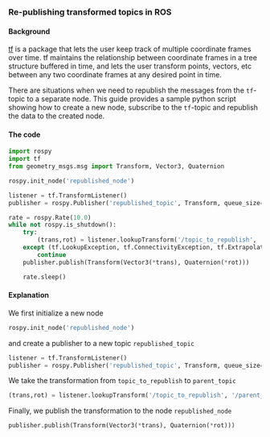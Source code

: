 ### Re-publishing transformed topics in ROS
#### Background
[tf](http://wiki.ros.org/tf) is a package that lets the user keep track of multiple coordinate frames over time. tf maintains the relationship between coordinate frames in a tree structure buffered in time, and lets the user transform points, vectors, etc between any two coordinate frames at any desired point in time.

There are situations when we need to republish the messages from the `tf`-topic
to a separate node. This guide provides a sample python script showing how to create a new
node, subscribe to the `tf`-topic and republish the data to the created node.
#### The code
```python
import rospy
import tf
from geometry_msgs.msg import Transform, Vector3, Quaternion

rospy.init_node('republished_node')

listener = tf.TransformListener()
publisher = rospy.Publisher('republished_topic', Transform, queue_size=1)

rate = rospy.Rate(10.0)
while not rospy.is_shutdown():
    try:
        (trans,rot) = listener.lookupTransform('/topic_to_republish', '/parent_topic', rospy.Time(0))
    except (tf.LookupException, tf.ConnectivityException, tf.ExtrapolationException):
        continue
    publisher.publish(Transform(Vector3(*trans), Quaternion(*rot)))

    rate.sleep()
```
#### Explanation
We first initialize a new node
```python
rospy.init_node('republished_node')
```
and create a publisher to a new topic `republished_topic`
```python
listener = tf.TransformListener()
publisher = rospy.Publisher('republished_topic', Transform, queue_size=1)
```
We take the transformation from `topic_to_republish` to `parent_topic`
```python
(trans,rot) = listener.lookupTransform('/topic_to_republish', '/parent_topic', rospy.Time(0))
```
Finally, we publish the transformation to the node `republished_node`
```python
publisher.publish(Transform(Vector3(*trans), Quaternion(*rot)))
```

